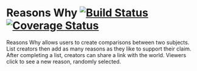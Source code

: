 # Reasons Why [![Build Status](https://travis-ci.org/djpowers/reasons_why.svg?branch=master)](https://travis-ci.org/djpowers/reasons_why) [![Coverage Status](https://coveralls.io/repos/djpowers/reasons_why/badge.png?branch=master)](https://coveralls.io/r/djpowers/reasons_why?branch=master)

Reasons Why allows users to create comparisons between two subjects. List creators then add as many reasons as they like to support their claim. After completing a list, creators can share a link with the world. Viewers click to see a new reason, randomly selected.
